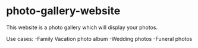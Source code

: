 # photo-gallery-website

This website is a photo gallery which will display your photos.

Use cases:
-Family Vacation photo album
-Wedding photos
-Funeral photos
